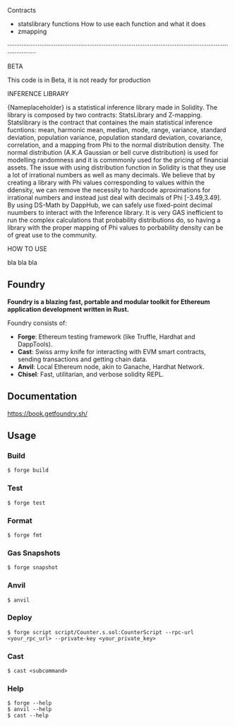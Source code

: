 Contracts

- statslibrary
  functions
  How to use each function and what it does
- zmapping

············································································································································

BETA

This code is in Beta, it is not ready for production

INFERENCE LIBRARY

{Nameplaceholder} is a statistical inference library made in Solidity. The library is composed by two contracts: StatsLibrary and Z-mapping. Statslibrary is the contract that containes the main statistical inference fucntions: mean, harmonic mean, median, mode, range, variance, standard deviation, population variance, population standard deviation, covariance, correlation, and a mapping from Phi to the normal distribution density. The normal distribution (A.K.A Gaussian or bell curve distribution) is used for modelling randomness and it is commmonly used for the pricing of financial assets. The issue with using distribution function in Solidity is that they use a lot of irrational numbers as well as many decimals. We believe that by creating a library with Phi values corresponding to values within the ddensity, we can remove the necessity to hardcode aproximations for irrational numbers and instead just deal with decimals of Phi [-3.49,3.49]. By using DS-Math by DappHub, we can safely use fixed-point decimal nuumbers to interact with the Inference library. It is very GAS inefficient to run the complex calculations that probability distributions do, so having a library with the proper mapping of Phi values to porbability density can be of great use to the community.

HOW TO USE

bla bla bla

## Foundry

**Foundry is a blazing fast, portable and modular toolkit for Ethereum application development written in Rust.**

Foundry consists of:

- **Forge**: Ethereum testing framework (like Truffle, Hardhat and DappTools).
- **Cast**: Swiss army knife for interacting with EVM smart contracts, sending transactions and getting chain data.
- **Anvil**: Local Ethereum node, akin to Ganache, Hardhat Network.
- **Chisel**: Fast, utilitarian, and verbose solidity REPL.

## Documentation

https://book.getfoundry.sh/

## Usage

### Build

```shell
$ forge build
```

### Test

```shell
$ forge test
```

### Format

```shell
$ forge fmt
```

### Gas Snapshots

```shell
$ forge snapshot
```

### Anvil

```shell
$ anvil
```

### Deploy

```shell
$ forge script script/Counter.s.sol:CounterScript --rpc-url <your_rpc_url> --private-key <your_private_key>
```

### Cast

```shell
$ cast <subcommand>
```

### Help

```shell
$ forge --help
$ anvil --help
$ cast --help
```
